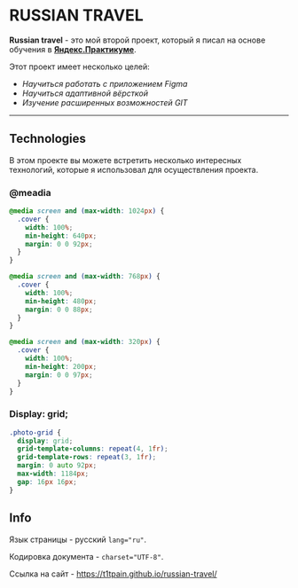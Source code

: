 # RUSSIAN TRAVEL

 **Russian travel** - это мой второй проект, который я писал на основе обучения в **[Яндекс.Практикуме](https://practicum.yandex.ru/)**.

Этот проект имеет несколько целей:
  + _Научиться работать с приложением Figma_
  + _Научиться адаптивной вёрсткой_
  + _Изучение расширенных возможностей GIT_

____

## Technologies

В этом проекте вы можете встретить несколько интересных технологий, которые я использовал для осуществления проекта.

### @meadia
```css
@media screen and (max-width: 1024px) {
  .cover {
    width: 100%;
    min-height: 640px;
    margin: 0 0 92px;
  }
}

@media screen and (max-width: 768px) {
  .cover {
    width: 100%;
    min-height: 480px;
    margin: 0 0 88px;
  }
}

@media screen and (max-width: 320px) {
  .cover {
    width: 100%;
    min-height: 200px;
    margin: 0 0 97px;
  }
}
```

### Display: grid;
```css
.photo-grid {
  display: grid;
  grid-template-columns: repeat(4, 1fr);
  grid-template-rows: repeat(3, 1fr);
  margin: 0 auto 92px;
  max-width: 1184px;
  gap: 16px 16px;
}
```

## Info

Язык страницы - русский ```lang="ru"```.

Кодировка документа - ```charset="UTF-8"```.

Ссылка на сайт - https://t1tpain.github.io/russian-travel/